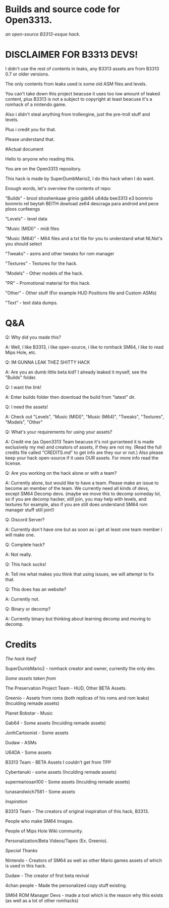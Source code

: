 # Builds and source code for Open3313.

*an open-source B3313-esque hack.*

# DISCLAIMER FOR B3313 DEVS!

I didn't use the rest of contents in leaks, any B3313 assets are from B3313 0.7 or older versions.

The only contents from leaks used is some old ASM files and levels.

You can't take down this project beacuse it uses too low amount of leaked content, plus B3313 is not a subject to copyright at least beacuse it's a romhack of a nintendo game. 

Also i didn't steal anything from trollengine, just the pre-troll stuff and levels.

Plus i credit you for that.

Please understand that.

#Actual document




Hello to anyone who reading this.

You are on the Open3313 repository.

This hack is made by SuperDumbMario2, I do this hack when I do want.

Enough words, let's overview the contents of repo:

"Builds" - brool shoshenkaae grinio gab64 u64da bee3313 e3 bonmrio bonmrio rel beytah BEITH dowload ze64 descraga para android and pece ploos cunfeengs

"Levels" - level data

"Music (MIDI)" - midi files

"Music (M64)" - M64 files and a txt file for you to understand what NLNst's you should select

"Tweaks" - asms and other tweaks for rom manager

"Textures" - Textures for the hack.

"Models" - Other models of the hack.

"PR" - Promotional material for this hack.

"Other" - Other stuff (For example HUD Positions file and Custom ASMs)

"Text" - text data dumps.

# Q&A

Q: Why did you made this?

A: Well, I like B3313, i like open-source, i like to romhack SM64, i like to read Mips Hole, etc.

Q: IM GUNNA LEAK THEZ SHITTY HACK

A: Are you an dumb little beta kid? I already leaked it myself, see the "Builds" folder.

Q: I want the link!

A: Enter builds folder then download the build from "latest" dir.

Q: I need the assets!

A: Check out "Levels", "Music (MIDI)", "Music (M64)", "Tweaks", "Textures", "Models", "Other"

Q: What's your requirements for using your assets?

A: Credit me (as Open3313 Team beacuse it's not gurranteed it is made exclusively my me) and creators of assets, if they are not my. (Read the full credits file called "CREDITS.md" to get info are they our or not.) Also please keep your hack open-source if it uses OUR assets. For more info read the license.

Q: Are you working on the hack alone or with a team?

A: Currently alone, but would like to have a team. Please make an issue to become an member of the team. We currently need all kinds of devs, except SM64 Decomp devs. (maybe we move this to decomp someday lol, so if you are decomp hacker, still join, you may help with levels, and textures for example, also if you are still does understand SM64 rom manager stuff still join!)

Q: Discord Server?

A: Currently don't have one but as soon as i get at least one team member i will make one.

Q: Complete hack?

A: Not really.

Q: This hack sucks!

A: Tell me what makes you think that using issues, we will attempt to fix that.

Q: This does has an website?

A: Currently not.

Q: Binary or decomp?

A: Currently binary but thinking about learning decomp and moving to decomp.

# Credits

*The hack itself*

SuperDumbMario2 - romhack creator and owner, currently the only dev.

*Some assets taken from*

The Preservation Project Team - HUD, Other BETA Assets.

Greenio - Assets from roms (both replicas of his roms and rom leaks) (Inculding remade assets)

Planet Bobstar - Music

Gab64 - Some assets (Inculding remade assets)

JonhCartoonist - Some assets

Dudaw - ASMs

U64DA - Some assets

B3313 Team - BETA Assets I couldn't get from TPP

Cybertanuki - some assets (Inculding remade assets)

supermariosan100 - Some assets (Inculding remade assets)

tunasandwich7581 - Some assets

*Inspiration*

B3313 Team - The creators of original inspiration of this hack, B3313.

People who make SM64 Images.

People of Mips Hole Wiki community.

Personalization/Beta Videos/Tapes (Ex. Greenio).

*Special Thanks*

Nintendo - Creators of SM64 as well as other Mario games assets of which is used in this hack.

Dudaw - The creator of first beta revival

4chan people - Made the personalized copy stuff existing.

SM64 ROM Manager Devs - made a tool which is the reason why this exists (as well as a lot of other romhacks)

